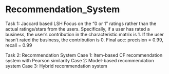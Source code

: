 # Recommendation_System

Task 1: Jaccard based LSH
Focus on the “0 or 1” ratings rather than the actual ratings/stars from the users.
Specifically, if a user has rated a business, the user’s contribution in the characteristic matrix is 1. 
If the user hasn’t rated the business, the contribution is 0. 
Final acc:  precision = 0.99, recall = 0.99

Task 2:  Recommendation System 
Case 1: Item-based CF recommendation system with Pearson similarity
Case 2: Model-based recommendation system
Case 3: Hybrid recommendation system 
